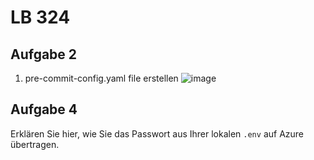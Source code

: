 # LB 324

## Aufgabe 2
1. pre-commit-config.yaml file erstellen
![image](https://github.com/Vinappenzeller/AppenzellerVinLB-324/assets/89086471/9340ef50-6ffe-4d29-a9f7-2b9490048606)


## Aufgabe 4
Erklären Sie hier, wie Sie das Passwort aus Ihrer lokalen `.env` auf Azure übertragen.
